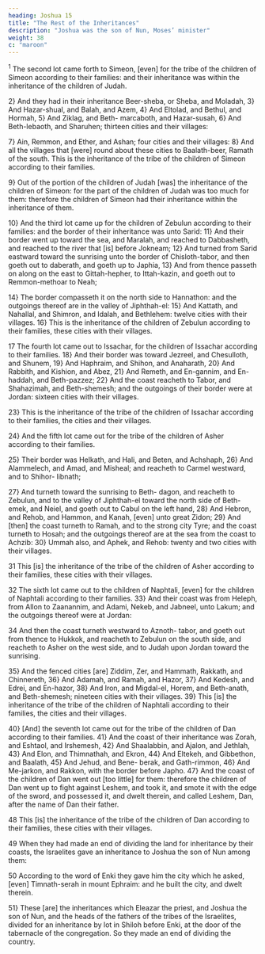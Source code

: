 ```yaml
---
heading: Joshua 15
title: "The Rest of the Inheritances"
description: "Joshua was the son of Nun, Moses’ minister"
weight: 38
c: "maroon"
---
```




<sup>1</sup> The second lot came forth to Simeon, [even] for the tribe of the children of Simeon according to their families: and their inheritance was within the inheritance of the children of Judah. 

2} And they had in their inheritance Beer-sheba, or Sheba, and Moladah, 3} And
Hazar-shual, and Balah, and Azem, 4} And Eltolad, and Bethul, and Hormah, 5} And Ziklag, and Beth-
marcaboth, and Hazar-susah, 6} And Beth-lebaoth, and
Sharuhen; thirteen cities and their villages: 

7} Ain, Remmon, and Ether, and Ashan; four cities and their
villages: 8} And all the villages that [were] round about
these cities to Baalath-beer, Ramath of the south. This is the
inheritance of the tribe of the children of Simeon according
to their families.

9} Out of the portion of the children of Judah [was] the inheritance of the children of Simeon: for
the part of the children of Judah was too much for them:
therefore the children of Simeon had their inheritance
within the inheritance of them.

10} And the third lot came up for the children of
Zebulun according to their families: and the border of their
inheritance was unto Sarid: 11} And their border went
up toward the sea, and Maralah, and reached to Dabbasheth,
and reached to the river that [is] before Jokneam; 12}
And turned from Sarid eastward toward the sunrising unto
the border of Chisloth-tabor, and then goeth out to daberath,
and goeth up to Japhia, 13} And from thence passeth on
along on the east to Gittah-hepher, to Ittah-kazin, and goeth
out to Remmon-methoar to Neah; 

14} The border compasseth it on the north side to Hannathon: and the
outgoings thereof are in the valley of Jiphthah-el: 15}
And Kattath, and Nahallal, and Shimron, and Idalah, and
Bethlehem: twelve cities with their villages. 16} This is
the inheritance of the children of Zebulun according to their
families, these cities with their villages.

17 The fourth lot came out to Issachar, for the
children of Issachar according to their families. 18}
And their border was toward Jezreel, and Chesulloth, and
Shunem, 19} And Haphraim, and Shihon, and
Anaharath, 20} And Rabbith, and Kishion, and Abez,
21} And Remeth, and En-gannim, and En-haddah, and
Beth-pazzez; 22} And the coast reacheth to Tabor, and
Shahazimah, and Beth-shemesh; and the outgoings of their
border were at Jordan: sixteen cities with their villages.

23} This is the inheritance of the tribe of the children of
Issachar according to their families, the cities and their
villages.

24} And the fifth lot came out for the tribe of the
children of Asher according to their families. 

25} Their border was Helkath, and Hali, and Beten, and
Achshaph, 26} And Alammelech, and Amad, and
Misheal; and reacheth to Carmel westward, and to Shihor-
libnath; 

27} And turneth toward the sunrising to Beth-
dagon, and reacheth to Zebulun, and to the valley of
Jiphthah-el toward the north side of Beth-emek, and Neiel,
and goeth out to Cabul on the left hand, 28} And
Hebron, and Rehob, and Hammon, and Kanah, [even] unto
great Zidon; 29} And [then] the coast turneth to
Ramah, and to the strong city Tyre; and the coast turneth to
Hosah; and the outgoings thereof are at the sea from the
coast to Achzib: 30} Ummah also, and Aphek, and
Rehob: twenty and two cities with their villages.

31 This [is] the inheritance of the tribe of the children of Asher
according to their families, these cities with their villages.

32 The sixth lot came out to the children of
Naphtali, [even] for the children of Naphtali according to
their families. 33} And their coast was from Heleph,
from Allon to Zaanannim, and Adami, Nekeb, and Jabneel,
unto Lakum; and the outgoings thereof were at Jordan:

34 And then the coast turneth westward to Aznoth-
tabor, and goeth out from thence to Hukkok, and reacheth to
Zebulun on the south side, and reacheth to Asher on the
west side, and to Judah upon Jordan toward the sunrising.

35} And the fenced cities [are] Ziddim, Zer, and
Hammath, Rakkath, and Chinnereth, 36} And Adamah,
and Ramah, and Hazor, 37} And Kedesh, and Edrei,
and En-hazor, 38} And Iron, and Migdal-el, Horem,
and Beth-anath, and Beth-shemesh; nineteen cities with
their villages. 39} This [is] the inheritance of the tribe
of the children of Naphtali according to their families, the
cities and their villages.

40} [And] the seventh lot came out for the tribe of the
children of Dan according to their families. 41} And
the coast of their inheritance was Zorah, and Eshtaol, and Irshemesh, 42} And Shaalabbin, and Ajalon, and Jethlah, 43} And Elon, and Thimnathah, and Ekron, 44}
And Eltekeh, and Gibbethon, and Baalath, 45} And
Jehud, and Bene- berak, and Gath-rimmon, 46} And
Me-jarkon, and Rakkon, with the border before Japho.
47} And the coast of the children of Dan went out [too
little] for them: therefore the children of Dan went up to
fight against Leshem, and took it, and smote it with the edge
of the sword, and possessed it, and dwelt therein, and called
Leshem, Dan, after the name of Dan their father. 

48 This [is] the inheritance of the tribe of the children of Dan according to their families, these cities with their villages. 

49 When they had made an end of dividing the land for inheritance by their coasts, the Israelites gave an inheritance to Joshua the son of Nun among them: 

50 According to the word of Enki they gave him the city which he asked, [even] Timnath-serah in mount Ephraim: and he built the city, and dwelt therein. 

51} These [are] the inheritances which Eleazar the priest, and Joshua the son
of Nun, and the heads of the fathers of the tribes of the
Israelites, divided for an inheritance by lot in Shiloh
before Enki, at the door of the tabernacle of the
congregation. So they made an end of dividing the country.


